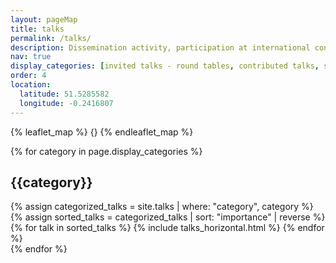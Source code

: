 ```yaml
---
layout: pageMap
title: talks
permalink: /talks/
description: Dissemination activity, participation at international conferences with contributed talks, and seminars.
nav: true
display_categories: [invited talks - round tables, contributed talks, seminars]
order: 4
location:
  latitude: 51.5285582
  longitude: -0.2416807
---
```

{% leaflet_map %}
    {}
{% endleaflet_map %}

<div class="talks">
  <!-- Display categorized projects -->
    {% for category in page.display_categories %}
      <h2 class="category">{{category}}</h2>
      {% assign categorized_talks = site.talks | where: "category", category %}
      {% assign sorted_talks = categorized_talks | sort: "importance" | reverse %}
      <!-- Generate cards for each project -->
		<div class="container">
		  <div class="row">
		  {% for talk in sorted_talks %}
			{% include talks_horizontal.html %}
		  {% endfor %}
		  </div>
		</div>
    {% endfor %}
</div>
